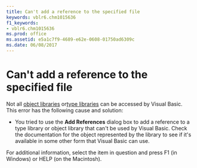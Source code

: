```yaml
---
title: Can't add a reference to the specified file
keywords: vblr6.chm1015636
f1_keywords:
- vblr6.chm1015636
ms.prod: office
ms.assetid: e5a1c7f9-4689-e62e-0608-01750ad6309c
ms.date: 06/08/2017
---
```



# Can't add a reference to the specified file

Not all [object libraries](vbe-glossary.md) or[type libraries](vbe-glossary.md) can be accessed by Visual Basic. This error has the following cause and solution:



- You tried to use the  **Add References** dialog box to add a reference to a type library or object library that can't be used by Visual Basic. Check the documentation for the object represented by the library to see if it's available in some other form that Visual Basic can use.
    

For additional information, select the item in question and press F1 (in Windows) or HELP (on the Macintosh).

